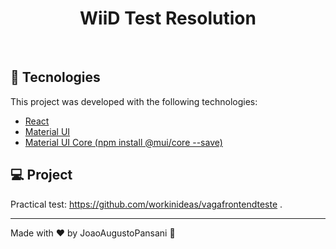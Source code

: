 <h1 align="center">
    WiiD Test Resolution
</h1>

<br>

## 🚀 Tecnologies

This project was developed with the following technologies:

- [React](https://reactjs.org)
- [Material UI](https://mui.com/)
- [Material UI Core (npm install @mui/core --save)](https://www.npmjs.com/package/@mui/core)


## 💻 Project

Practical test: https://github.com/workinideas/vagafrontendteste .

---

Made with ♥ by JoaoAugustoPansani :wave: 